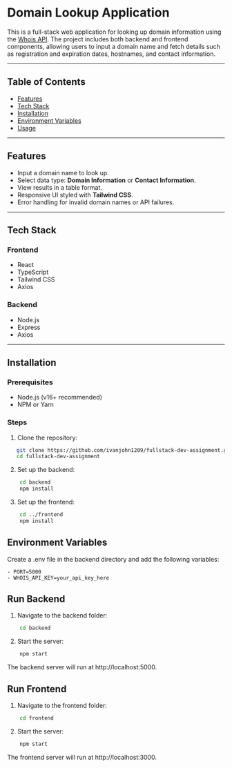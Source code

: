 # Domain Lookup Application

This is a full-stack web application for looking up domain information using the [Whois API](https://whoisxmlapi.com/). The project includes both backend and frontend components, allowing users to input a domain name and fetch details such as registration and expiration dates, hostnames, and contact information.

---

## Table of Contents

- [Features](#features)
- [Tech Stack](#tech-stack)
- [Installation](#installation)
- [Environment Variables](#environment-variables)
- [Usage](#usage)
---

## Features

- Input a domain name to look up.
- Select data type: **Domain Information** or **Contact Information**.
- View results in a table format.
- Responsive UI styled with **Tailwind CSS**.
- Error handling for invalid domain names or API failures.

---

## Tech Stack

### Frontend
- React
- TypeScript
- Tailwind CSS
- Axios

### Backend
- Node.js
- Express
- Axios

---

## Installation

### Prerequisites
- Node.js (v16+ recommended)
- NPM or Yarn

### Steps
1. Clone the repository:
   
```bash
   git clone https://github.com/ivanjohn1209/fullstack-dev-assignment.git
   cd fullstack-dev-assignment
```

2. Set up the backend:

```bash
    cd backend
    npm install
```

3. Set up the frontend:

```bash
    cd ../frontend
    npm install
```
## Environment Variables
Create a .env file in the backend directory and add the following variables:

    - PORT=5000
    - WHOIS_API_KEY=your_api_key_here

## Run Backend

1. Navigate to the backend folder:

```bash
    cd backend
```
2. Start the server:

```bash
    npm start
```
The backend server will run at http://localhost:5000.


## Run Frontend

1. Navigate to the frontend folder:

```bash
    cd frontend
```
2. Start the server:

```bash
    npm start
```
The frontend server will run at http://localhost:3000.



